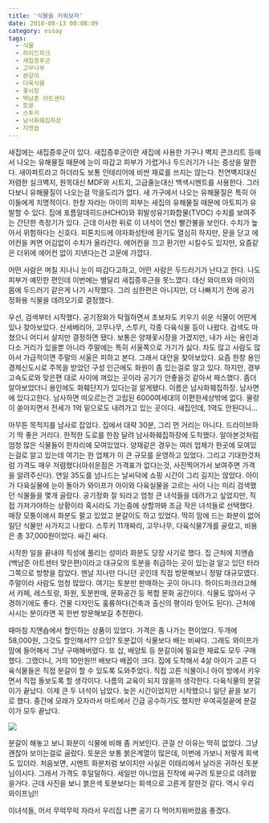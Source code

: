 ```yaml
---
title: '식물을 키워보자'
date: 2018-08-13 00:08:09
category: essay
tags:
  - 식물
  - 하이드파크
  - 새집증후군
  - 고무나무
  - 분갈이
  - 다육식물
  - 꽃시장
  - 백남준 아트센터
  - 토분
  - 스투키
  - 남사화훼집하장
  - 지앤숍
---
```




새집에는 새집증후군이 있다. 새집증후군이란 새집에 사용한 가구나 벽지 콘크리트 등에서 나오는 유해물질 때문에 눈이 따갑고 피부가 가렵거나
두드러기가 나는 증상을 말한다. 새아파트라고 하더라도 보통 인테리어에 비싼 재료를 쓰지는 않는다. 천연벽지대신 저렴한 실크벽지, 원목대신
MDF와 시트지, 고급줄눈대신 백색시멘트를 사용한다. 그러다보니 유해물질이 나오는걸 막을도리가 없다. 새 가구에서 나오는 유해물질은 특히
아이들에게 치명적이다. 한창 자라는 아이의 피부는 새집의 유해물질 때문에 아토피가 유발할 수 있다. 집에 포름알데히드(HCHO)와
휘발성유기화합물(TVOC) 수치를 보여주는 간단한 측정기가 있다. 근데 이사한 뒤로 이 녀석이 연신 빨간불을 보인다. 수치가 높아서
위험하다는 신호다. 피톤치드에 야자화성탄에 환기도 열심히 하지만, 문을 닫고 에어컨을 켜면 어김없이 수치가 올라간다. 에어컨을 끄고 환기만
시킬수도 있지만, 요즘같은 더위에 에어컨 없이 지낸다는건 고문에 가깝다.

  

어떤 사람은 며칠 지나니 눈이 따갑다고하고, 어떤 사람은 두드러기가 난다고 한다. 나도 피부가 예민한 편인데 이번에는 별달리 새집증후근을
못느꼈다. 대신 와이프와 아이의 몸에 두드러기 같은게 나기 시작했다. 그리 심한편은 아니지만, 더 나빠지기 전에 공기 정화용 식물을
데려오기로 결정했다.

  

우선, 검색부터 시작했다. 공기정화가 탁월하면서 초보자도 키우기 쉬운 식물이 어떤게 있나 찾아보았다. 산세베리아, 고무나무, 스투키, 각종
다육식물 등이 나왔다. 검색도 마쳤으니 어디서 살지만 결정하면 됐다. 보통은 양재꽃시장을 가겠지만, 내가 사는 용인과 다소 거리가 있을뿐
아니라 주말에는 특히 서울쪽으로 가기가 싫다. 차도 많고 사람도 많아서 가급적이면 주말의 서울은 피하고 본다. 그래서 대안을 찾아보았다.
요즘 한창 용인 경제신도시로 주목을 받았던 구성 인근에도 화원이 좀 있는걸로 알고 있다. 하지만, 경부고속도로와 맞은편 대로 사이에 껴있는
곳이라 공기가 안좋을것 같아서 패스했다. 좀더 알아보았더니 용인에도 화훼단지가 있다는걸 알게됐다. 이름은 남사화훼집하장. 남사면에
있다고한다. 남사하면 떠오르는건 고립된 6000여세대의 이편한세상밖에 없다. 물량이 쏟아지면서 전세가 1억 밑으로도 내려가고 있는 곳이다.
새집인데, 1억도 안된다니...

  

아무튼 목적지를 남사로 잡았다. 집에서 대략 30분, 그리 먼 거리는 아니다. 드라이브하기 딱 좋은 거리다. 한적한 도로를 한참 달려
남사화훼집하장에 도착했다. 알아본것처럼 엄청 많은 식물들이 한자리에 모여있었다. 양재같은 경우는 여러 업체가 한곳에 모여있는걸로 알고 있는데
여기는 한 업체가 이 큰 규모를 운영하고 있었다. 그리고 기대한것처럼 가격도 매우 저렴했다(아쉬운점은 가격표가 없다는것, 사진찍어가서
보여주면 가격을 알려주신다). 연일 35도를 넘나드는 날씨덕에 쇼핑 시간이 그리 길지는 않았다. 아이가 다육실물에 눈이 돌아가 와이프가
아이와 다육실물을 고르는 사이 나는 미리 검색했던 식물들을 몇개 골랐다. 공기정화 잘 되라고 엄청 큰 녀석들을 데려가고 싶었지만, 직접
가져가야하는 상황이라 혹시라도 가는중에 상할까봐 조금 작은 녀석들로 선택했다. 매장 모퉁이에서 화분도 팔고 있었고 분갈이도 하고 있었다.
딱히 맘에 드는 화분이 없어 일단 식물만 사가지고 나왔다. 스투키 11개짜리, 고무나무, 다육식물7개를 골랐고, 비용은 총
37,000원이었다. 싸긴 싸다.

  

시작한 일을 끝내야 직성에 풀리는 성미라 화분도 당장 사기로 했다. 집 근처에 지앤숍(백남준 아트센터 맞은편)이라고 대규모의 토분을 취급하는
곳이 있는걸 알고 있던 터라 그쪽으로 방향을 잡았다. 맨날 지나만 다니던 곳인데 직접 방문해보니 정말 대규모였다. 주말이라 사람도 엄청
많았다. 여기는 토분만 판매하는 곳이 아니다. 하이드파크라고해서 카페, 레스토랑, 화원, 토분판매, 문화공간 등 복합 문화 공간이다. 식물도
많아서 구경하기에도 좋다. 건물 디자인도 훌륭하다(건축과 출신의 평이라 믿어도 된다). 근처에 사시는 분이라면 꼭 한번 방문해보길 추천한다.

  

때마침 지앤숍에서 할인하는 상품이 있었다. 가격은 좀 나가는 편이었다. 두개에 58,000원, 그것도 할인해서?? 으잉? 토분값이 식물보다
배는 비싸다. 그래도 와이프가 맘에 들어해서 그냥 구매해버렸다. 또 삽, 배양토 등 분갈이에 필요한 재료도 모두 구매했다. 그랬더니, 거의
10만원!!! 배보다 배꼽이 크다. 집에 도착해서 4살 아이가 고른 다육식물들은 직접 분갈이 할 수 있도록 도와주었다. 직접 고른 식물이니
아이 방에서 키우면서 직접 돌보도록 할 생각이다. 나름의 교육이 되지 않을까 생각한다. 다육식물의 분갈이가 끝났다. 이제 큰 두 녀석이
남았다. 늦은 시간이었지만 시작했으니 일단 끝을 보기로 했다. 중간에 모래가 모자라서 마트에서 긴급 공수하기도 했지만 우여곡절끝에 분갈이가
모두 끝났다.

  

  

![][link0]

  

  

분갈이 해놓고 보니 화분이 식물에 비해 좀 커보인다. 큰걸 산 이유는 딱히 없었다. 그냥 괜찮아 보이는걸로 골랐다. 토분은 보통 붉은계열이
많은데, 이번에 가보니 저렇게 회색도 있더라. 처음보면, 시멘트 화분처럼 보이지만 사실은 이태리에서 날라온 귀하신 토분님이시다. 그래서
가격도 후덜덜하다. 세일만 아니었음 진작에 싸구려 토분으로 데려왔을거다. 근데 사진을 보니 붉은색 토분보다는 회색으로 고른게 잘한것 같다.
역시 우리 와이프님!!

  

이녀석들, 어서 무럭무럭 자라서 우리집 나쁜 공기 다 먹어치워버렸음 좋겠다.


[link0]:http://cfile30.uf.tistory.com/image/994C9C485B703DC13B3C27

